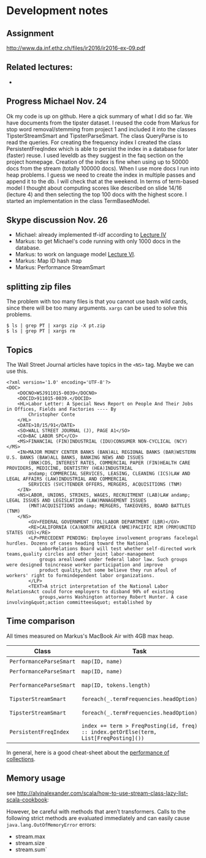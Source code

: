 # Development notes

## Assignment

http://www.da.inf.ethz.ch/files/ir2016/ir2016-ex-09.pdf

Related lectures:
- 
- 

## Progress Michael Nov. 24

Ok my code is up on github. Here a qick summary of what I did so far. We have documents from the tipster dataset. I reused the code from Markus for stop word removal/stemming from project 1 and included it into the classes TipsterStreamSmart and TipsterParseSmart. The class QueryParse is to read the queries.
For creating the frequency index I created the class PersistentFreqIndex which is able to persist the index in a database for later (faster) reuse. I used leveldb as they suggest in the faq section on the project homepage. Creation of the index is fine when using up to 50000 docs from the stream (totally 100000 docs). When I use more docs I run into heap problems. I guess we need to create the index in multiple passes and append it to the db. I will check that at the weekend. 
In terms of term-based model I thought about computing scores like described on slide 14/16 (lecture 4) and then selecting the top 100 docs with the highest score. I started an implementation in the class TermBasedModel.

## Skype discussion Nov. 26

- Michael: already implemented tf-idf according to [Lecture IV](http://www.da.inf.ethz.ch/files/ir2016/ir2016-04.pdf)
- Markus: to get Michael's code running with only 1000 docs in the database.
- Markus: to work on language model [Lecture VI](http://www.da.inf.ethz.ch/files/ir2016/ir2016-06.pdf).
- Markus: Map ID hash map
- Markus: Performance StreamSmart


## splitting zip files

The problem with too many files is that you cannot use bash wild cards, since there will be too many
arguments. `xargs` can be used to solve this problems.

    $ ls | grep PT | xargs zip -X pt.zip
    $ ls | grep PT | xargs rm
    
## Topics

The Wall Street Journal articles have topics in the `<NS>` tag. Maybe we can use this.

    <?xml version='1.0' encoding='UTF-8'?>
    <DOC>
        <DOCNO>WSJ911015-0039</DOCNO>
        <DOCID>911015-0039.</DOCID>
        <HL>Labor Letter: A Special News Report on People And Their Jobs in Offices, Fields and Factories ---- By
            Christopher Conte
        </HL>
        <DATE>10/15/91</DATE>
        <SO>WALL STREET JOURNAL (J), PAGE A1</SO>
        <CO>BAC LABOR SPC</CO>
        <MS>FINANCIAL (FIN)INDUSTRIAL (IDU)CONSUMER NON-CYCLICAL (NCY)</MS>
        <IN>MAJOR MONEY CENTER BANKS (BAN)ALL REGIONAL BANKS (BAR)WESTERN U.S. BANKS (BAW)ALL BANKS, BANKING NEWS AND ISSUES
            (BNK)CDS, INTEREST RATES, COMMERCIAL PAPER (FIN)HEALTH CARE PROVIDERS, MEDICINE, DENTISTRY (HEA)INDUSTRIAL
            andamp; COMMERCIAL SERVICES, LEASING, CLEANING (ICS)LAW AND LEGAL AFFAIRS (LAW)INDUSTRIAL AND COMMERCIAL
            SERVICES (SVC)TENDER OFFERS, MERGERS, ACQUISITIONS (TNM)
        </IN>
        <NS>LABOR, UNIONS, STRIKES, WAGES, RECRUITMENT (LAB)LAW andamp; LEGAL ISSUES AND LEGISLATION (LAW)MANAGEMENT ISSUES
            (MNT)ACQUISITIONS andamp; MERGERS, TAKEOVERS, BOARD BATTLES (TNM)
        </NS>
            <GV>FEDERAL GOVERNMENT (FDL)LABOR DEPARTMENT (LBR)</GV>
            <RE>CALIFORNIA (CA)NORTH AMERICA (NME)PACIFIC RIM (PRM)UNITED STATES (US)</RE>
            <LP>PRECEDENT PENDING: Employee involvement programs facelegal hurdles. Dozens of cases heading toward the National
                LaborRelations Board will test whether self-directed work teams,quality circles and other joint labor-management
                groups areallowed under federal labor law. Such groups were designed toincrease worker participation and improve
                product quality,but some believe they run afoul of workers' right to formindependent labor organizations.
            </LP>
            <TEXT>A strict interpretation of the National Labor RelationsAct could force employers to disband 90% of existing
                groups,warns Washington attorney Robert Hunter. A case involving&quot;action committees&quot; established by


## Time comparison

All times measured on Markus's MacBook Air with 4GB max heap.

  Class |  Task | # Docs | TipsterStream | SmartStream |
|-----|-----|-------:|-------:|--------:|
| `PerformanceParseSmart` |`map(ID, name)`| 100'000 | 77.49 sec | 43.95 sec |
| `PerformanceParseSmart` |`map(ID, name)`| 100'000 | 56.83 sec | 38.63 sec |
| `PerformanceParseSmart` |`map(ID, tokens.length)` | 100'000 | 111.47 sec | 2874.48 secs |
| `TipsterStreamSmart` |`foreach(_.termFrequencies.headOption)` | 50'000 | -  | 320 secs |
| `TipsterStreamSmart` |`foreach(_.termFrequencies.headOption)` | 100'000 | - | 1336.06 secs |
| `PersistentFreqIndex` |`index += term > FreqPosting(id, freq) :: index.getOrElse(term, List[FreqPosting]())`| 100'000 | - | - secs |
 
 In general, here is a good cheat-sheet about the 
 [performance of collections](http://docs.scala-lang.org/overviews/collections/performance-characteristics.html).
 
## Memory usage

see http://alvinalexander.com/scala/how-to-use-stream-class-lazy-list-scala-cookbook:

However, be careful with methods that aren’t transformers. Calls to the following strict methods are evaluated 
immediately and can easily cause `java.lang.OutOfMemoryError` errors:
- stream.max
- stream.size
- stream.sum`

